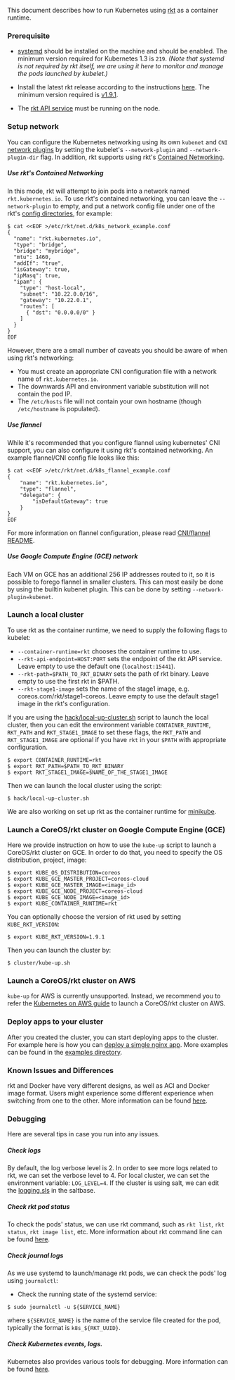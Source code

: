 ---
---

This document describes how to run Kubernetes using [rkt](https://github.com/coreos/rkt) as a container runtime.

### **Prerequisite**

- [systemd](http://www.freedesktop.org/wiki/Software/systemd/) should be installed on the machine and should be enabled.
  The minimum version required for Kubernetes 1.3 is `219`.
  *(Note that systemd is not required by rkt itself, we are using it here to monitor and manage the pods launched by kubelet.)*

- Install the latest rkt release according to the instructions [here](https://github.com/coreos/rkt).
  The minimum version required is [v1.9.1](https://github.com/coreos/rkt/releases/tag/v1.9.1).

- The [rkt API service](http://coreos.com/rkt/docs/latest/subcommands/api-service.html) must be running on the node.

### Setup network

You can configure the Kubernetes networking using its own `kubenet` and `CNI` [network
plugins](http://kubernetes.io/docs/admin/network-plugins/) by setting the kubelet's `--network-plugin` and `--network-plugin-dir` flag.
In addition, rkt supports using rkt's [Contained Networking](https://coreos.com/rkt/docs/latest/networking.html#contained-mode).

##### Use rkt's Contained Networking

In this mode, rkt will attempt to join pods into a network named `rkt.kubernetes.io`.
To use rkt's contained networking, you can leave the `--network-plugin` to empty, and put a network config file under one of the rkt's [config directories](https://github.com/coreos/rkt/blob/master/Documentation/configuration.md#command-line-flags), for example:

```shell		
$ cat <<EOF >/etc/rkt/net.d/k8s_network_example.conf
{
  "name": "rkt.kubernetes.io",
  "type": "bridge",
  "bridge": "mybridge",
  "mtu": 1460,
  "addIf": "true",
  "isGateway": true,
  "ipMasq": true,
  "ipam": {
    "type": "host-local",
    "subnet": "10.22.0.0/16",
    "gateway": "10.22.0.1",
    "routes": [
      { "dst": "0.0.0.0/0" }
    ]
  }
}
EOF
```

However, there are a small number of caveats you should be aware of when using rkt's networking:

* You must create an appropriate CNI configuration file with a network name of `rkt.kubernetes.io`.
* The downwards API and environment variable substitution will not contain the pod IP.
* The `/etc/hosts` file will not contain your own hostname (though `/etc/hostname` is populated).

##### Use flannel

While it's recommended that you configure flannel using kubernetes' CNI support, you can also configure it using rkt's contained networking.
An example flannel/CNI config file looks like this:

```shell
$ cat <<EOF >/etc/rkt/net.d/k8s_flannel_example.conf
{
    "name": "rkt.kubernetes.io",
    "type": "flannel",
    "delegate": {
        "isDefaultGateway": true
    }
}
EOF
```

For more information on flannel configuration, please read [CNI/flannel README](https://github.com/containernetworking/cni/blob/master/Documentation/flannel.md).

##### Use Google Compute Engine (GCE) network

Each VM on GCE has an additional 256 IP addresses routed to it, so it is possible to forego flannel in smaller clusters.
This can most easily be done by using the builtin kubenet plugin.
This can be done by setting `--network-plugin=kubenet`.

### Launch a local cluster

To use rkt as the container runtime, we need to supply the following flags to kubelet:

- `--container-runtime=rkt` chooses the container runtime to use.
- `--rkt-api-endpoint=HOST:PORT` sets the endpoint of the rkt API service.
  Leave empty to use the default one (`localhost:15441`).
- `--rkt-path=$PATH_TO_RKT_BINARY` sets the path of rkt binary.
  Leave empty to use the first rkt in $PATH.
- `--rkt-stage1-image` sets the name of the stage1 image, e.g. coreos.com/rkt/stage1-coreos.
  Leave empty to use the default stage1 image in the rkt's configuration.

If you are using the [hack/local-up-cluster.sh](https://github.com/kubernetes/kubernetes/tree/{{page.githubbranch}}/hack/local-up-cluster.sh) script to launch the local cluster, then you can edit the environment variable `CONTAINER_RUNTIME`, `RKT_PATH` and `RKT_STAGE1_IMAGE` to set these flags, the `RKT_PATH` and `RKT_STAGE1_IMAGE` are optional if you have `rkt` in your `$PATH` with appropriate configuration.

```shell
$ export CONTAINER_RUNTIME=rkt
$ export RKT_PATH=$PATH_TO_RKT_BINARY
$ export RKT_STAGE1_IMAGE=$NAME_OF_THE_STAGE1_IMAGE
```

Then we can launch the local cluster using the script:

```shell
$ hack/local-up-cluster.sh
```

We are also working on set up rkt as the container runtime for [minikube](https://github.com/kubernetes/minikube/issues/168).

### Launch a CoreOS/rkt cluster on Google Compute Engine (GCE)

Here we provide instruction on how to use the `kube-up` script to launch a CoreOS/rkt cluster on GCE.
In order to do that, you need to specify the OS distribution, project, image:

```shell
$ export KUBE_OS_DISTRIBUTION=coreos
$ export KUBE_GCE_MASTER_PROJECT=coreos-cloud
$ export KUBE_GCE_MASTER_IMAGE=<image_id>
$ export KUBE_GCE_NODE_PROJECT=coreos-cloud
$ export KUBE_GCE_NODE_IMAGE=<image_id>
$ export KUBE_CONTAINER_RUNTIME=rkt
```

You can optionally choose the version of rkt used by setting `KUBE_RKT_VERSION`:

```shell
$ export KUBE_RKT_VERSION=1.9.1
```

Then you can launch the cluster by:

```shell
$ cluster/kube-up.sh
```

### Launch a CoreOS/rkt cluster on AWS

`kube-up` for AWS is currently unsupported.
Instead, we recommend you to refer the [Kubernetes on AWS guide](https://coreos.com/kubernetes/docs/latest/kubernetes-on-aws.html) to launch a CoreOS/rkt cluster on AWS.

### Deploy apps to your cluster

After you created the cluster, you can start deploying apps to the cluster. For example here is how you can [deploy a simgle nginx app](/docs/user-guide/simple-nginx).
More examples can be found in the [examples directory](https://github.com/kubernetes/kubernetes/tree/{{page.githubbranch}}/examples/).

### Known Issues and Differences

rkt and Docker have very different designs, as well as ACI and Docker image format.
Users might experience some different experience when switching from one to the other.
More information can be found [here](/docs/getting-started-guides/rkt/notes/).

### Debugging

Here are several tips in case you run into any issues.

##### Check logs

By default, the log verbose level is 2. In order to see more logs related to rkt, we can set the verbose level to 4.
For local cluster, we can set the environment variable: `LOG_LEVEL=4`.
If the cluster is using salt, we can edit the [logging.sls](https://github.com/kubernetes/kubernetes/tree/{{page.githubbranch}}/cluster/saltbase/pillar/logging.sls) in the saltbase.

##### Check rkt pod status

To check the pods' status, we can use rkt command, such as `rkt list`, `rkt status`, `rkt image list`, etc.
More information about rkt command line can be found [here](https://github.com/coreos/rkt/blob/master/Documentation/commands.md).

##### Check journal logs

As we use systemd to launch/manage rkt pods, we can check the pods' log using `journalctl`:

- Check the running state of the systemd service:

```shell
$ sudo journalctl -u ${SERVICE_NAME}
```

where `${SERVICE_NAME}` is the name of the service file created for the pod, typically the format is `k8s_${RKT_UUID}`.

##### Check Kubernetes events, logs.

Kubernetes also provides various tools for debugging. More information can be found [here](/docs/user-guide/application-troubleshooting).

